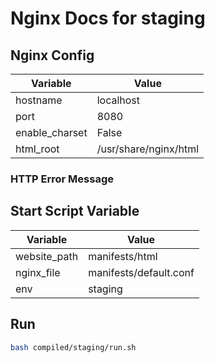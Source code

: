 # Nginx Docs for staging

## Nginx Config

| Variable       | Value              |
| -------------- | ------------------ |
| hostname       | localhost       |
| port           | 8080           |
| enable_charset | False |
| html_root      | /usr/share/nginx/html      |

### HTTP Error Message


## Start Script Variable

| Variable     | Value            |
| ------------ | ---------------- |
| website_path | manifests/html |
| nginx_file   | manifests/default.conf   |
| env          | staging          |

## Run

```sh
bash compiled/staging/run.sh
```